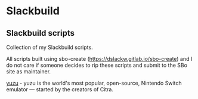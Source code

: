 # Slackbuild
## Slackbuild scripts

Collection of my Slackbuild scripts.

All scripts built using sbo-create (https://dslackw.gitlab.io/sbo-create) and I do not care if
someone decides to rip these scripts and submit to the SBo site as maintainer.

[yuzu](https://github.com/kermitdafrog8/Slackbuild/tree/main/Games/yuzu) - 
yuzu is the world's most popular, open-source, Nintendo Switch
emulator — started by the creators of Citra.


